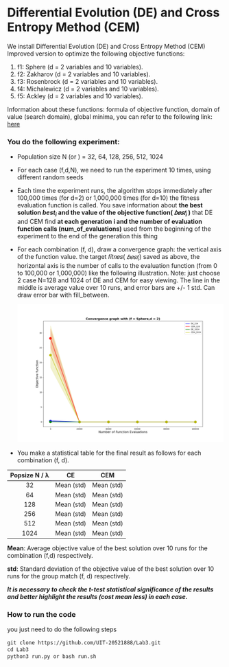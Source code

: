 # Differential Evolution (DE) and Cross Entropy Method (CEM)
We install Differential Evolution (DE) and Cross Entropy Method (CEM)
Improved version to optimize the following objective functions:
1. f1: Sphere (d = 2 variables and 10 variables).
2. f2: Zakharov (d = 2 variables and 10 variables).
3. f3: Rosenbrock (d = 2 variables and 10 variables).
4. f4: Michalewicz (d = 2 variables and 10 variables).
5. f5: Ackley (d = 2 variables and 10 variables).

Information about these functions: formula of objective function, domain of value (search domain), global minima, you can refer to the following link:
[here](https://www.sfu.ca/~ssurjano/optimization.html)

### You do the following experiment:
- Population size N (or ) = 32, 64, 128, 256, 512, 1024
- For each case (f,d,N), we need to run the experiment 10 times, using different random seeds
- Each time the experiment runs, the algorithm stops immediately after 100,000 times (for d=2)
or 1,000,000 times (for d=10) the fitness evaluation function is called.
You save information about **the best solution $best_i$ and the value of the objective function( $𝑏𝑒𝑠𝑡_{i}$ )**
that DE and CEM find **at each generation i and the number of evaluation function calls
(num_of_evaluations)** used from the beginning of the experiment to the end of the generation this thing
- For each combination (f, d), draw a convergence graph: the vertical axis of the function value.
the target 𝑓𝑖𝑡𝑛𝑒𝑠( $𝑏𝑒𝑠𝑡_i$) saved as above, the horizontal axis is the number of calls to the evaluation function (from 0 to
100,000 or 1,000,000) like the following illustration. Note: just choose 2
case N=128 and 1024 of DE and CEM for easy viewing. The line in the middle is
average value over 10 runs, and error bars are +/- 1 std. Can draw
error bar with fill_between.

    ![image](./File_images/Sphere_2_png.png)
- You make a statistical table for the final result as follows for each combination (f, d).

| Popsize N / λ | CE | CEM |
| :---: | :---: | :---: |
| 32 | Mean (std) | Mean (std) |
| 64 | Mean (std) | Mean (std) |
| 128 | Mean (std) | Mean (std) |
| 256 | Mean (std) | Mean (std) |
| 512 | Mean (std) | Mean (std) |
| 1024 | Mean (std) | Mean (std) |

**Mean**: Average objective value of the best solution over 10 runs for the combination
(f,d) respectively.

**std**: Standard deviation of the objective value of the best solution over 10 runs for the group
match (f, d) respectively.

**_It is necessary to check the t-test statistical significance of the results and better highlight the results (cost
mean less) in each case._**

### How to run the code
you just need to do the following steps
```
git clone https://github.com/UIT-20521888/Lab3.git
cd Lab3
python3 run.py or bash run.sh
```
